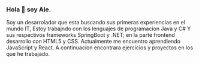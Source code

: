 ### Hola 👋 soy Ale.

Soy un desarrolador que esta buscando sus primeras experiencias en el mundo IT, Estoy trabajndo con los lenguajes de programacion Java y C#
Y sus respectivos frameworks SpringBoot y .NET; en la parte frontend desarrollo con HTML5 y CSS.
Actualmente me encuentro aprendiendo JavaScript y React.
A continuacion encontrara ejercicios y proyectos en los que he trabajado.

<!--
**alemago14/alemago14** is a ✨ _special_ ✨ repository because its `README.md` (this file) appears on your GitHub profile.

Here are some ideas to get you started:

- 🔭 I’m currently working on ...
- 🌱 I’m currently learning ...
- 👯 I’m looking to collaborate on ...
- 🤔 I’m looking for help with ...
- 💬 Ask me about ...
- 📫 How to reach me: ...
- 😄 Pronouns: ...
- ⚡ Fun fact: ...
-->
